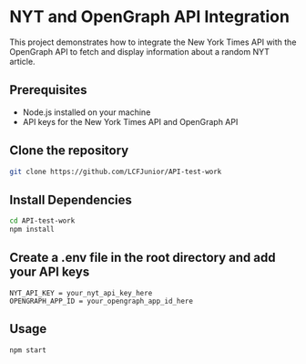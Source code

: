 # NYT and OpenGraph API Integration

This project demonstrates how to integrate the New York Times API with the OpenGraph API to fetch and display information about a random NYT article.

## Prerequisites

- Node.js installed on your machine
- API keys for the New York Times API and OpenGraph API

## Clone the repository

```bash
git clone https://github.com/LCFJunior/API-test-work
```
## Install Dependencies

```bash
cd API-test-work
npm install
```

## Create a .env file in the root directory and add your API keys

```
NYT_API_KEY = your_nyt_api_key_here
OPENGRAPH_APP_ID = your_opengraph_app_id_here
```

## Usage

```bash
npm start
```
